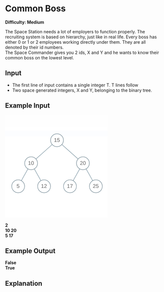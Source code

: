 # Common Boss

**Difficulty: Medium**

The Space Station needs a lot of employers to function properly. The recruiting system is based on hierarchy, just like in real life. Every boss has either 0 or 1 or 2 employees working directly under them. They are all denoted by their id numbers. <br/>
The Space Commander gives you 2 ids, X and Y and he wants to know their common boss on the lowest level.

## Input

- The first line of input contains a single integer T. T lines follow
- Two space generated integers, X and Y, belonging to the binary tree.

## Example Input

![btree](../../images/btree3.png)

**2** <br/>
**10 20** <br/>
**5 17**

## Example Output

**False** <br/>
**True**

## Explanation

